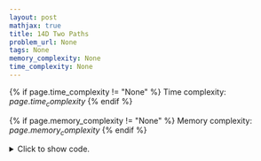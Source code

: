 ```yaml
---
layout: post
mathjax: true
title: 14D Two Paths
problem_url: None
tags: None
memory_complexity: None
time_complexity: None
---
```




{% if page.time_complexity != "None" %}
Time complexity: ${{ page.time_complexity }}$
{% endif %}

{% if page.memory_complexity != "None" %}
Memory complexity: ${{ page.memory_complexity }}$
{% endif %}

<details>
<summary>
<p style="display:inline">Click to show code.</p>
</summary>
```cpp
{% raw %}
using namespace std;
using ll = long long;
using ii = pair<int, int>;
using iii = array<int, 3>;
using vi = vector<int>;
int const NMAX = 200 + 11;
int n;
vi g[NMAX];
vector<ii> edges;
ii forbidden_edge;
bool is_forbidden(int u, int v)
{
    auto [up, vp] = forbidden_edge;
    return (u == up and v == vp) or (u == vp and v == up);
}
ii furthest_node(int u, int p, int d)
{
    ii ans = {d, u};
    for (int v : g[u])
    {
        if (v == p or is_forbidden(u, v))
            continue;
        ans = max(ans, furthest_node(v, u, d + 1));
    }
    return ans;
}
int find_diameter(int root)
{
    auto [d1, u] = furthest_node(root, -1, 0);
    auto [d2, v] = furthest_node(u, -1, 0);
    return d2;
}
int main(void)
{
    cin >> n;
    edges.resize(n);
    for (int i = 0; i < n - 1; ++i)
    {
        int u, v;
        cin >> u >> v;
        g[u].push_back(v);
        g[v].push_back(u);
        edges[i] = {u, v};
    }
    int ans = 0;
    for (auto [u, v] : edges)
    {
        forbidden_edge = {u, v};
        int a = find_diameter(u), b = find_diameter(v);
        ans = max(ans, a * b);
    }
    cout << ans << endl;
    return 0;
}

{% endraw %}
```
</details>

